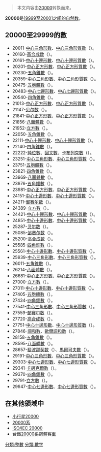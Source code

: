 > 本文内容由[20000](https://zh.wikipedia.org/wiki/20000)转换而来。


**20000**是[19999至](https://zh.wikipedia.org/wiki/19999 "wikilink")[20001之间的](https://zh.wikipedia.org/wiki/20001 "wikilink")[自然数](../Page/自然数.md "wikilink")。

## 20000至29999的數

  - 20011-[中心三角形數](https://zh.wikipedia.org/wiki/中心三角形數 "wikilink")、[中心三角形質數](https://zh.wikipedia.org/wiki/中心三角形質數 "wikilink")（）。
  - 20160-[高合成数](https://zh.wikipedia.org/wiki/高合成数 "wikilink")（）。
  - 20161-[中心十邊形數](https://zh.wikipedia.org/wiki/中心十邊形數 "wikilink")、[中心十邊形質數](https://zh.wikipedia.org/wiki/中心十邊形質數 "wikilink")（）。
  - 20201-[中心正方形數](https://zh.wikipedia.org/wiki/中心正方形數 "wikilink")、[中心正方形質數](https://zh.wikipedia.org/wiki/中心正方形質數 "wikilink")（）。
  - 20230-[五角錐數](https://zh.wikipedia.org/wiki/五角錐數 "wikilink")（）。
  - 20359-[中心三角形數](https://zh.wikipedia.org/wiki/中心三角形數 "wikilink")、[中心三角形質數](https://zh.wikipedia.org/wiki/中心三角形質數 "wikilink")（）。
  - 20475-[五胞體數](https://zh.wikipedia.org/wiki/五胞體數 "wikilink")（）。
  - 20483-[中心七邊形數](https://zh.wikipedia.org/wiki/中心七邊形數 "wikilink")、[中心七邊形質數](https://zh.wikipedia.org/wiki/中心七邊形質數 "wikilink")（）。
  - 20540-[四角錐數](https://zh.wikipedia.org/wiki/四角錐數 "wikilink")（）。
  - 21013-[中心正方形數](https://zh.wikipedia.org/wiki/中心正方形數 "wikilink")、[中心正方形質數](https://zh.wikipedia.org/wiki/中心正方形質數 "wikilink")（）。
  - 21147-[贝尔数](../Page/贝尔数.md "wikilink")（）。
  - 21841-[中心正方形數](https://zh.wikipedia.org/wiki/中心正方形數 "wikilink")、[中心正方形質數](https://zh.wikipedia.org/wiki/中心正方形質數 "wikilink")（）。
  - 21856-[八面體數](https://zh.wikipedia.org/wiki/八面體數 "wikilink")（）。
  - 21952-[立方數](../Page/立方數.md "wikilink")（）。
  - 22050-[五角錐數](https://zh.wikipedia.org/wiki/五角錐數 "wikilink")（）。
  - 22111-[中心十邊形數](https://zh.wikipedia.org/wiki/中心十邊形數 "wikilink")、[中心十邊形質數](https://zh.wikipedia.org/wiki/中心十邊形質數 "wikilink")（）。
  - 22140-[四角錐數](https://zh.wikipedia.org/wiki/四角錐數 "wikilink")（）。
  - 22222-[純位數](https://zh.wikipedia.org/wiki/純位數 "wikilink")、[回文數](https://zh.wikipedia.org/wiki/回文數 "wikilink")、[卡布列克數](../Page/卡布列克數.md "wikilink")（）。
  - 23251-[中心三角形數](https://zh.wikipedia.org/wiki/中心三角形數 "wikilink")、[中心三角形質數](https://zh.wikipedia.org/wiki/中心三角形質數 "wikilink")（）。
  - 23751-[五胞體數](https://zh.wikipedia.org/wiki/五胞體數 "wikilink")（）。
  - 23821-[四角錐數](https://zh.wikipedia.org/wiki/四角錐數 "wikilink")（）。
  - 23969-[八面體數](https://zh.wikipedia.org/wiki/八面體數 "wikilink")（）。
  - 23976-[五角錐數](https://zh.wikipedia.org/wiki/五角錐數 "wikilink")（）。
  - 23981-[中心正方形數](https://zh.wikipedia.org/wiki/中心正方形數 "wikilink")、[中心正方形質數](https://zh.wikipedia.org/wiki/中心正方形質數 "wikilink")（）。
  - 24151-[中心十邊形數](https://zh.wikipedia.org/wiki/中心十邊形數 "wikilink")、[中心十邊形質數](https://zh.wikipedia.org/wiki/中心十邊形質數 "wikilink")（）。
  - 24211-[邹赛尔数](../Page/邹赛尔数.md "wikilink")（）。
  - 24389-[立方數](../Page/立方數.md "wikilink")（）。
  - 24421-[中心十邊形數](https://zh.wikipedia.org/wiki/中心十邊形數 "wikilink")、[中心十邊形質數](https://zh.wikipedia.org/wiki/中心十邊形質數 "wikilink")（）。
  - 24851-[中心十邊形數](https://zh.wikipedia.org/wiki/中心十邊形數 "wikilink")、[中心十邊形質數](https://zh.wikipedia.org/wiki/中心十邊形質數 "wikilink")（）。
  - 25287-[贝尔数](../Page/贝尔数.md "wikilink")（）。
  - 25085-[邹赛尔数](../Page/邹赛尔数.md "wikilink")（）。
  - 25200-[高合成数](https://zh.wikipedia.org/wiki/高合成数 "wikilink")（）。
  - 25585-[四角錐數](https://zh.wikipedia.org/wiki/四角錐數 "wikilink")（）。
  - 25561-[中心十邊形數](https://zh.wikipedia.org/wiki/中心十邊形數 "wikilink")、[中心十邊形質數](https://zh.wikipedia.org/wiki/中心十邊形質數 "wikilink")（）。
  - 25939-[中心三角形數](https://zh.wikipedia.org/wiki/中心三角形數 "wikilink")、[中心三角形質數](https://zh.wikipedia.org/wiki/中心三角形質數 "wikilink")（）。
  - 26011-[五角錐數](https://zh.wikipedia.org/wiki/五角錐數 "wikilink")（）。
  - 26214-[八面體數](https://zh.wikipedia.org/wiki/八面體數 "wikilink")（）。
  - 26681-[中心正方形數](https://zh.wikipedia.org/wiki/中心正方形數 "wikilink")、[中心正方形質數](https://zh.wikipedia.org/wiki/中心正方形質數 "wikilink")（）。
  - 27000-[立方數](../Page/立方數.md "wikilink")（）。
  - 27011-[中心十邊形數](https://zh.wikipedia.org/wiki/中心十邊形數 "wikilink")、[中心十邊形質數](https://zh.wikipedia.org/wiki/中心十邊形質數 "wikilink")（）。
  - 27405-[五胞體數](https://zh.wikipedia.org/wiki/五胞體數 "wikilink")（）。
  - 27434-[四角錐數](https://zh.wikipedia.org/wiki/四角錐數 "wikilink")（）。
  - 27541-[中心三角形數](https://zh.wikipedia.org/wiki/中心三角形數 "wikilink")、[中心三角形質數](https://zh.wikipedia.org/wiki/中心三角形質數 "wikilink")（）。
  - 27559-[邹赛尔数](../Page/邹赛尔数.md "wikilink")（）。
  - 27720-[高合成数](https://zh.wikipedia.org/wiki/高合成数 "wikilink")（）。
  - 27751-[中心十邊形數](https://zh.wikipedia.org/wiki/中心十邊形數 "wikilink")、[中心十邊形質數](https://zh.wikipedia.org/wiki/中心十邊形質數 "wikilink")（）。
  - 27846-[調和數](../Page/調和數.md "wikilink")、[歐爾調和數](https://zh.wikipedia.org/wiki/歐爾調和數 "wikilink")（）。
  - 28158-[五角錐數](https://zh.wikipedia.org/wiki/五角錐數 "wikilink")（）。
  - 28595-[八面體數](https://zh.wikipedia.org/wiki/八面體數 "wikilink")（）。
  - 28657-[斐波那契数](https://zh.wikipedia.org/wiki/斐波那契数 "wikilink")（）、[馬爾可夫數](https://zh.wikipedia.org/wiki/馬爾可夫數 "wikilink")（）。
  - 29191-[中心三角形數](https://zh.wikipedia.org/wiki/中心三角形數 "wikilink")、[中心三角形質數](https://zh.wikipedia.org/wiki/中心三角形質數 "wikilink")（）。
  - 29303-[中心七邊形數](https://zh.wikipedia.org/wiki/中心七邊形數 "wikilink")、[中心七邊形質數](https://zh.wikipedia.org/wiki/中心七邊形質數 "wikilink")（）。
  - 29341-[卡邁克爾數](../Page/卡邁克爾數.md "wikilink")（）。
  - 29370-[四角錐數](https://zh.wikipedia.org/wiki/四角錐數 "wikilink")（）。
  - 29791-[立方數](../Page/立方數.md "wikilink")（）。
  - 29947-[中心七邊形數](https://zh.wikipedia.org/wiki/中心七邊形數 "wikilink")、[中心七邊形質數](https://zh.wikipedia.org/wiki/中心七邊形質數 "wikilink")（）。

## 在其他領域中

  - [小行星20000](../Page/小行星20000.md "wikilink")
  - [20000系](https://zh.wikipedia.org/wiki/20000系 "wikilink")
  - [ISO/IEC 20000](https://zh.wikipedia.org/wiki/ISO/IEC_20000 "wikilink")
  - [台鐵20000系鋼體客車](../Page/台鐵20000系鋼體客車.md "wikilink")

[分類:整數](https://zh.wikipedia.org/wiki/分類:整數 "wikilink") [分類:數字](https://zh.wikipedia.org/wiki/分類:數字 "wikilink")